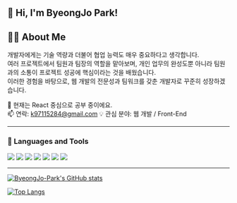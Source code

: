 ## 👋 Hi, I'm ByeongJo Park!

## 🧑‍💻 About Me

개발자에게는 기술 역량과 더불어 협업 능력도 매우 중요하다고 생각합니다.  
여러 프로젝트에서 팀원과 팀장의 역할을 맡아보며, 개인 업무의 완성도뿐 아니라 팀원과의 소통이 프로젝트 성공에 핵심이라는 것을 배웠습니다.  
이러한 경험을 바탕으로, 웹 개발의 전문성과 팀워크를 갖춘 개발자로 꾸준히 성장하겠습니다.

🌱 현재는 React 중심으로 공부 중이에요.  
📫 연락: k97115284@gmail.com
💡 관심 분야: 웹 개발 / Front-End

---

### 🧰 Languages and Tools
<img src="https://img.shields.io/badge/React-61DAFB?style=flat-square&logo=react&logoColor=black"/>
<img src="https://img.shields.io/badge/TypeScript-3178C6?style=flat-square&logo=typescript&logoColor=white"/>
<img src="https://img.shields.io/badge/JavaScript-F7DF1E?style=flat-square&logo=javascript&logoColor=black"/>
<img src="https://img.shields.io/badge/Tailwind_CSS-06B6D4?style=flat-square&logo=tailwind-css&logoColor=white"/>
<img src="https://img.shields.io/badge/Node.js-339933?style=flat-square&logo=node.js&logoColor=white"/>
<img src="https://img.shields.io/badge/Git-F05032?style=flat-square&logo=git&logoColor=white"/>
<img src="https://img.shields.io/badge/GitHub-181717?style=flat-square&logo=github&logoColor=white"/>


---

[![ByeongJo-Park's GitHub stats](https://github-readme-stats.vercel.app/api?username=ByeongJo-Park&show_icons=true&include_all_commits=true&count_private=true&theme=synthwave)](https://github.com/anuraghazra/github-readme-stats)

[![Top Langs](https://github-readme-stats.vercel.app/api/top-langs/?username=ByeongJo-Park&layout=compact&theme=synthwave)](https://github.com/anuraghazra/github-readme-stats)
